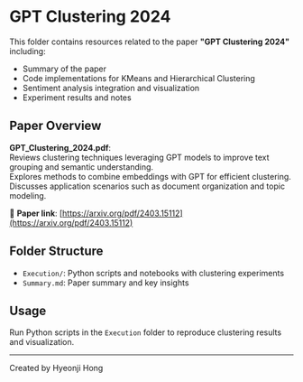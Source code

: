 # GPT Clustering 2024

This folder contains resources related to the paper **"GPT Clustering 2024"** including:

- Summary of the paper
- Code implementations for KMeans and Hierarchical Clustering
- Sentiment analysis integration and visualization
- Experiment results and notes

## Paper Overview

**GPT_Clustering_2024.pdf**:  
Reviews clustering techniques leveraging GPT models to improve text grouping and semantic understanding.  
Explores methods to combine embeddings with GPT for efficient clustering.  
Discusses application scenarios such as document organization and topic modeling.

📄 **Paper link**: [https://arxiv.org/pdf/2403.15112](https://arxiv.org/pdf/2403.15112)

## Folder Structure

- `Execution/`: Python scripts and notebooks with clustering experiments  
- `Summary.md`: Paper summary and key insights  

## Usage

Run Python scripts in the `Execution` folder to reproduce clustering results and visualization.

---

Created by Hyeonji Hong



